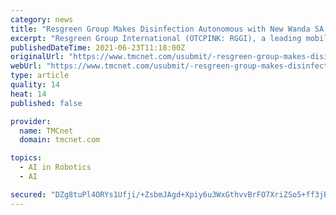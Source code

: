 ```yaml
---
category: news
title: "Resgreen Group Makes Disinfection Autonomous with New Wanda SA Self-Driving Robot"
excerpt: "Resgreen Group International (OTCPINK: RGGI), a leading mobile robot company, changed the disinfection industry today with the launch of its Wanda SA, autonomous mobile robot (AMR) that sanitizes everything from hotels and medical offices to restaurants and other businesses."
publishedDateTime: 2021-06-23T11:18:00Z
originalUrl: "https://www.tmcnet.com/usubmit/-resgreen-group-makes-disinfection-autonomous-with-new-wanda-/2021/06/23/9395871.htm"
webUrl: "https://www.tmcnet.com/usubmit/-resgreen-group-makes-disinfection-autonomous-with-new-wanda-/2021/06/23/9395871.htm"
type: article
quality: 14
heat: 14
published: false

provider:
  name: TMCnet
  domain: tmcnet.com

topics:
  - AI in Robotics
  - AI

secured: "DZg8tuPl4ORYs1Ufji/+ZsbmJAgd+Xpiy6u3WxGthvvBrFO7XriZSo5+ff3jBmHDlo61preXgvve84aRhxZiYu/0S7CqJUykDbSaVhiVQvk2tsV34B4ZyRNjb6umYFBC4j956nGyKAUOaXo9/gadfBtK8QX/f0cWIoX+hcjdNYInptRSoiQ2PkaOy7I5hAv1ukxPDrzbHJPTanxeg6pVc4Sx1fxRzWDnRhHdi56qhvi2Y/Gw634+G9cW+Auk4Zr64TNFjunDS5zwmKmES1m4FfqwtjbyrY6YOOAtyZ7Rsz4Gb0nPFq1bxoZrNlfOxC3RnxOIGZNN2iqCsDzFZwwyWGOITPHVDE2T0zlcgDnc6S0=;Cn6+gChBT5kUDgY2sbysAg=="
---
```


